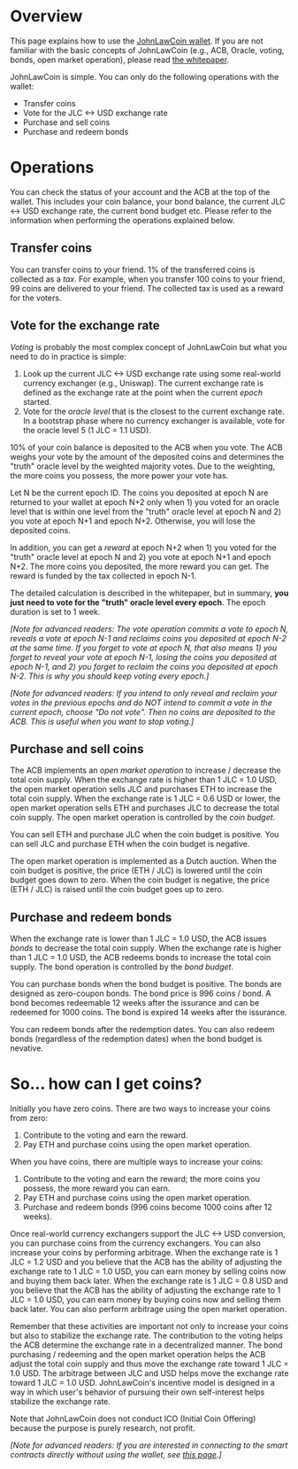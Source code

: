 # Overview

This page explains how to use the [JohnLawCoin wallet](https://xharaken.github.io/john-law-coin/wallet/wallet.html). If you are not familiar with the basic concepts of JohnLawCoin (e.g., ACB, Oracle, voting, bonds, open market operation), please read [the whitepaper](./docs/whitepaper.pdf).

JohnLawCoin is simple. You can only do the following operations with the wallet:

* Transfer coins
* Vote for the JLC <-> USD exchange rate
* Purchase and sell coins
* Purchase and redeem bonds

# Operations

You can check the status of your account and the ACB at the top of the wallet. This includes your coin balance, your bond balance, the current JLC <-> USD exchange rate, the current bond budget etc. Please refer to the information when performing the operations explained below.

## Transfer coins

You can transfer coins to your friend. 1% of the transferred coins is collected as a *tax*. For example, when you transfer 100 coins to your friend, 99 coins are delivered to your friend. The collected tax is used as a reward for the voters.

## Vote for the exchange rate

*Voting* is probably the most complex concept of JohnLawCoin but what you need to do in practice is simple:

1. Look up the current JLC <-> USD exchange rate using some real-world currency exchanger (e.g., Uniswap). The current exchange rate is defined as the exchange rate at the point when the current *epoch* started.
1. Vote for the *oracle level* that is the closest to the current exchange rate. In a bootstrap phase where no currency exchanger is available, vote for the oracle level 5 (1 JLC = 1.1 USD).

10% of your coin balance is deposited to the ACB when you vote. The ACB weighs your vote by the amount of the deposited coins and determines the "truth" oracle level by the weighted majority votes. Due to the weighting, the more coins you possess, the more power your vote has.

Let N be the current epoch ID. The coins you deposited at epoch N are returned to your wallet at epoch N+2 only when 1) you voted for an oracle level that is within one level from the "truth" oracle level at epoch N and 2) you vote at epoch N+1 and epoch N+2. Otherwise, you will lose the deposited coins.

In addition, you can get a *reward* at epoch N+2 when 1) you voted for the "truth" oracle level at epoch N and 2) you vote at epoch N+1 and epoch N+2. The more coins you deposited, the more reward you can get. The reward is funded by the tax collected in epoch N-1.

The detailed calculation is described in the whitepaper, but in summary, **you just need to vote for the "truth" oracle level every epoch**. The epoch duration is set to 1 week.

*[Note for advanced readers: The vote operation commits a vote to epoch N, reveals a vote at epoch N-1 and reclaims coins you deposited at epoch N-2 at the same time. If you forget to vote at epoch N, that also means 1) you forget to reveal your vote at epoch N-1, losing the coins you deposited at epoch N-1, and 2) you forget to reclaim the coins you deposited at epoch N-2. This is why you should keep voting every epoch.]*

*[Note for advanced readers: If you intend to only reveal and reclaim your votes in the previous epochs and do NOT intend to commit a vote in the current epoch, choose "Do not vote". Then no coins are deposited to the ACB. This is useful when you want to stop voting.]*

## Purchase and sell coins

The ACB implements an *open market operation* to increase / decrease the total coin supply. When the exchange rate is higher than 1 JLC = 1.0 USD, the open market operation sells JLC and purchases ETH to increase the total coin supply. When the exchange rate is 1 JLC = 0.6 USD or lower, the open market operation sells ETH and purchases JLC to decrease the total coin supply. The open market operation is controlled by the *coin budget*.

You can sell ETH and purchase JLC when the coin budget is positive. You can sell JLC and purchase ETH when the coin budget is negative.

The open market operation is implemented as a Dutch auction. When the coin budget is positive, the price (ETH / JLC) is lowered until the coin budget goes down to zero. When the coin budget is negative, the price (ETH / JLC) is raised until the coin budget goes up to zero.

## Purchase and redeem bonds

When the exchange rate is lower than 1 JLC = 1.0 USD, the ACB issues *bonds* to decrease the total coin supply. When the exchange rate is higher than 1 JLC = 1.0 USD, the ACB redeems bonds to increase the total coin supply. The bond operation is controlled by the *bond budget*.

You can purchase bonds when the bond budget is positive. The bonds are designed as zero-coupon bonds. The bond price is 996 coins / bond. A bond becomes redeemable 12 weeks after the issurance and can be redeemed for 1000 coins. The bond is expired 14 weeks after the issurance.

You can redeem bonds after the redemption dates. You can also redeem bonds (regardless of the redemption dates) when the bond budget is nevative.

# So... how can I get coins?

Initially you have zero coins. There are two ways to increase your coins from zero:

1. Contribute to the voting and earn the reward.
1. Pay ETH and purchase coins using the open market operation.

When you have coins, there are multiple ways to increase your coins:

1. Contribute to the voting and earn the reward; the more coins you possess, the more reward you can earn.
1. Pay ETH and purchase coins using the open market operation.
1. Purchase and redeem bonds (996 coins become 1000 coins after 12 weeks).

Once real-world currency exchangers support the JLC <-> USD conversion, you can purchase coins from the currency exchangers. You can also increase your coins by performing arbitrage. When the exchange rate is 1 JLC = 1.2 USD and you believe that the ACB has the ability of adjusting the exchange rate to 1 JLC = 1.0 USD, you can earn money by selling coins now and buying them back later. When the exchange rate is 1 JLC = 0.8 USD and you believe that the ACB has the ability of adjusting the exchange rate to 1 JLC = 1.0 USD, you can earn money by buying coins now and selling them back later. You can also perform arbitrage using the open market operation.

Remember that these activities are important not only to increase your coins but also to stabilize the exchange rate. The contribution to the voting helps the ACB determine the exchange rate in a decentralized manner. The bond purchasing / redeeming and the open market operation helps the ACB adjust the total coin supply and thus move the exchange rate toward 1 JLC = 1.0 USD. The arbitrage between JLC and USD helps move the exchange rate toward 1 JLC = 1.0 USD. JohnLawCoin's incentive model is designed in a way in which user's behavior of pursuing their own self-interest helps stabilize the exchange rate.

Note that JohnLawCoin does not conduct ICO (Initial Coin Offering) because the purpose is purely research, not profit.

*[Note for advanced readers: If you are interested in connecting to the smart contracts directly without using the wallet, see [this page](./HowToUseConsole.md).]*
